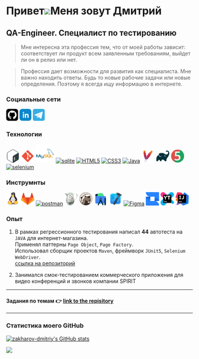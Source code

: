 Привет![](https://user-images.githubusercontent.com/18350557/176309783-0785949b-9127-417c-8b55-ab5a4333674e.gif)Меня зовут Дмитрий
===============================================================================================================================

QA-Engineer. Специалист по тестированию
-----------

 > Мне интересна эта профессия тем, что от моей работы зависит: соответствует ли продукт всем заявленным требованиям, выйдет ли он в релиз или нет.

 > Профессия дает возможности для развития как специалиста. Мне важно находить ответы. Будь то новые рабочие задачи или новые определения. Поэтому я всегда ищу информацию в интернете.

### Социальные сети

<p align="left"> <a href="https://www.github.com/zakharov-dmitriy" target="_blank" rel="noreferrer"><img src="img/github.svg" width="32" heigth="32"></a>
<a href="https://www.linkedin.com/in/zakharov-dmitrii/" target="_blank" rel="noreferrer"><img src="img/linkedIn.svg" width="32" height="32" /></a>
<a target="_blank" href="https://t.me/zakharov_dm">
<img class="social__link" src="img/telegram.svg" width="32" heigth="32"></a></p>

### Технологии

<p align="left">
<a href="https://www.gnu.org/software/bash/" target="_blank"><img src="img/bash.svg" alt="Bash" height="36"></a>
<a href="https://git-scm.com/" target="_blank" rel="noreferrer"><img src="img/git.svg" width="36" height="36" alt="Git" /></a>
<a href="https://www.mysql.com/" target="_blank" rel="noreferrer"> <img src="https://raw.githubusercontent.com/devicons/devicon/master/icons/mysql/mysql-original-wordmark.svg" alt="mysql" width="50" height="50"></a>
<a href="https://www.sqlite.org/" target="_blank" rel="noreferrer"> <img src="https://www.vectorlogo.zone/logos/sqlite/sqlite-icon.svg" alt="sqlite" width="36" height="36"/></a>
<a href="https://en.wikipedia.org/wiki/HTML5" target="_blank"><img src="https://profilinator.rishav.dev/skills-assets/html5-original-wordmark.svg" alt="HTML5" width="40" height="40"></a>
<a href="https://www.w3schools.com/css/" target="_blank"><img src="https://profilinator.rishav.dev/skills-assets/css3-original-wordmark.svg" alt="CSS3" height="40"></a>
<a href="https://www.java.com/" target="_blank"><img src="https://profilinator.rishav.dev/skills-assets/java-original-wordmark.svg" alt="Java" height="45"></a>
<a href="https://maven.apache.org/" target="_blank" rel="noreferrer"><img src="img/Maven.svg" width="36" height="36" alt="Maven"></a>
<a href="https://gradle.org/" target="_blank" rel="noreferrer"><img src="img/Gradle.svg" width="36" height="36" alt="Gredle"></a>
<a href="https://junit.org/junit5/" target="_blank" rel="noreferrer"><img src="img/JUnit.svg" alt="junit" width="36" height="36"></a>
<a href="https://www.selenium.dev" target="_blank" rel="noreferrer"><img src="https://raw.githubusercontent.com/detain/svg-logos/780f25886640cef088af994181646db2f6b1a3f8/svg/selenium-logo.svg" alt="selenium" width="36" height="36"></a>
</p>

### Инструмнты

<p align="left">
<a href="https://www.linux.org/" target="_blank"><img src="img/linux1.svg" alt="Linux" height="36"></a>
<a href="https://about.gitlab.com/" target="_blank"><img src="img/gitlab.svg" alt="GitLab" height="36"></a>
<a href="https://postman.com" target="_blank" rel="noreferrer"> <img src="https://www.vectorlogo.zone/logos/getpostman/getpostman-icon.svg" alt="postman" width="36" height="36"/></a>
<a href="https://postman.com" target="_blank" rel="noreferrer"> <img src="img/charles.svg" alt="postman" width="36" height="36"/></a>
<a href="https://dbeaver.io/" target="_blank" rel="noreferrer"> <img src="img/DBeaver.svg" alt="dbeaver" width="36" height="36"/></a>
<a href="https://developer.android.com/studio/" target="_blank" rel="noreferrer"><img src="img/AS.svg" width="36" height="36" alt="Android Studio"></a>
<a href="https://developer.apple.com/xcode/" target="_blank" rel="noreferrer"><img src="img/Xcode.svg" width="36" height="36" alt="Xcode"></a>
<!-- <a href="https://www.adobe.com/uk/products/photoshop.html" target="_blank" rel="noreferrer"><img src="https://raw.githubusercontent.com/danielcranney/readme-generator/main/public/icons/skills/photoshop-colored.svg" width="36" height="36" alt="Photoshop"></a> -->
<a href="https://www.figma.com/" target="_blank" rel="noreferrer"><img src="https://raw.githubusercontent.com/danielcranney/readme-generator/main/public/icons/skills/figma-colored.svg" width="36" height="36" alt="Figma"></a>
<!-- <a href="https://www.sketch.com/" target="_blank" rel="noreferrer"><img src="https://raw.githubusercontent.com/danielcranney/readme-generator/main/public/icons/skills/sketch-colored.svg" width="36" height="36" alt="Sketch"></a> -->
<a href="https://www.atlassian.com/ru/software/jira" target="_blank" rel="noreferrer"><img src="img/Jira.svg" width="36" height="36" alt="Jira"></a>
<!-- <a href="https://www.atlassian.com/software/confluence" target="_blank" rel="noreferrer"><img src="img/Confluence.svg" width="36" height="36" alt="Confluence"></a> -->
<a href="https://www.jetbrains.com/ru-ru/youtrack/" target="_blank" rel="noreferrer"><img src="img/youtrack.svg" width="36" height="36" alt="YouTrack"></a>
<a href="https://www.jetbrains.com/idea/" target="_blank" rel="noreferrer"><img src="img/idea.svg" width="36" height="36" alt="Idea"></a>
</p>

### Опыт

1. В рамках регрессионного тестирования написал **44** автотеста на `JAVA` для интернет-магазина. <br>
Применял паттерны `Page Object`, `Page Factory`. <br>
Использовал сборщик проектов `Maven`, фреймворк `JUnit5`, `Selenium WebDriver`.<br>
[ссылка на репозиторий](https://github.com/zakharov-dmitriy/pizzeria)

2. Занимался смок-тестированием коммерческого приложения для видео конференций и звонков компании SPIRIT

---

#### Задания по темам :point_right: [link to the repisitory](https://github.com/zakharov-dmitriy/hw_tasks/)

---

### Статистика моего GitHub

<a href="http://www.github.com/zakharov-dmitriy"><img src="https://github-readme-stats.vercel.app/api?username=zakharov-dmitriy&show_icons=true&hide=&count_private=true&title_color=0891b2&text_color=ffffff&icon_color=0891b2&bg_color=1c1917&hide_border=true&show_icons=true" alt="zakharov-dmitriy's GitHub stats" /></a>

<a href="http://www.github.com/zakharov-dmitriy"><img src="https://github-readme-streak-stats.herokuapp.com/?user=zakharov-dmitriy&stroke=ffffff&background=1c1917&ring=0891b2&fire=0891b2&currStreakNum=ffffff&currStreakLabel=0891b2&sideNums=ffffff&sideLabels=ffffff&dates=ffffff&hide_border=true"></a>
